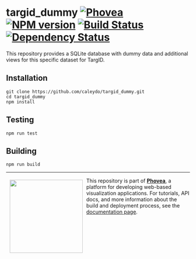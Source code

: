 targid_dummy [![Phovea][phovea-image]][phovea-url] [![NPM version][npm-image]][npm-url] [![Build Status][travis-image]][travis-url] [![Dependency Status][daviddm-image]][daviddm-url]
=====================

This repository provides a SQLite database with dummy data and additional views for this specific dataset for TargID.

Installation
------------

```
git clone https://github.com/caleydo/targid_dummy.git
cd targid_dummy
npm install
```

Testing
-------

```
npm run test
```

Building
--------

```
npm run build
```



***

<a href="https://caleydo.org"><img src="http://caleydo.org/assets/images/logos/caleydo.svg" align="left" width="200px" hspace="10" vspace="6"></a>
This repository is part of **[Phovea](http://phovea.caleydo.org/)**, a platform for developing web-based visualization applications. For tutorials, API docs, and more information about the build and deployment process, see the [documentation page](http://caleydo.org/documentation/).


[phovea-image]: https://img.shields.io/badge/Phovea-Client%20Plugin-F47D20.svg
[phovea-url]: https://phovea.caleydo.org
[npm-image]: https://badge.fury.io/js/targid_dummy.svg
[npm-url]: https://npmjs.org/package/targid_dummy
[travis-image]: https://travis-ci.org/caleydo/targid_dummy.svg?branch=master
[travis-url]: https://travis-ci.org/caleydo/targid_dummy
[daviddm-image]: https://david-dm.org/caleydo/targid_dummy.svg?theme=shields.io
[daviddm-url]: https://david-dm.org/caleydo/targid_dummy

